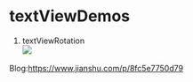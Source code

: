 # textViewDemos  
1. textViewRotation  
![](https://upload-images.jianshu.io/upload_images/6169789-33c67e3d0c0086fb.png?imageMogr2/auto-orient/strip%7CimageView2/2/w/1240)

Blog:https://www.jianshu.com/p/8fc5e7750d79
